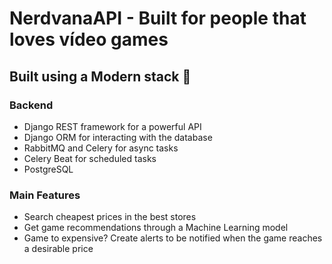 # NerdvanaAPI - Built for people that loves vídeo games

## Built using a Modern stack 💎

### Backend

- Django REST framework for a powerful API
- Django ORM for interacting with the database
- RabbitMQ and Celery for async tasks
- Celery Beat for scheduled tasks
- PostgreSQL

### Main Features

- Search cheapest prices in the best stores
- Get game recommendations through a Machine Learning model
- Game to expensive? Create alerts to be notified when the game reaches a desirable price
